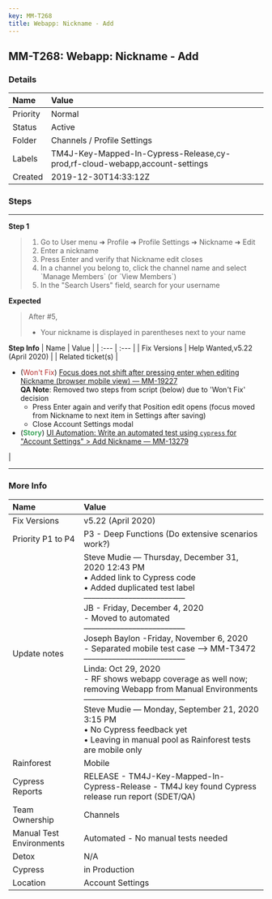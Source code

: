 ```yaml
---
key: MM-T268
title: Webapp: Nickname - Add
---
```


## MM-T268: Webapp: Nickname - Add

### Details

| Name     | Value                                                                       |
| :------- | :-------------------------------------------------------------------------- |
| Priority | Normal                                                                      |
| Status   | Active                                                                      |
| Folder   | Channels / Profile Settings                                                 |
| Labels   | TM4J-Key-Mapped-In-Cypress-Release,cy-prod,rf-cloud-webapp,account-settings |
| Created  | 2019-12-30T14:33:12Z                                                        |

### Steps

<hr/>

**Step 1**

> <article><ol><li>Go to User menu ➜ Profile ➜ Profile Settings ➜ Nickname ➜ Edit</li><li>Enter a nickname</li><li>Press Enter and verify that Nickname edit closes</li><li>In a channel you belong to, click the channel name and select `Manage Members` (or `View Members`)</li><li>In the "Search Users" field, search for your username</li></ol></article>

**Expected**

> <article>After #5,<ul><li>Your nickname is displayed in parentheses next to your name</li></ul></article>

**Step Info**
| Name | Value |
| :--- | :--- |
| Fix Versions | Help Wanted,v5.22 (April 2020) |
| Related ticket(s) | <ul><li>(<span style="color:rgb(184, 49, 47)">Won't Fix</span>) <a href="https://mattermost.atlassian.net/browse/MM-19227">Focus does not shift after pressing enter when editing Nickname (browser mobile view) — MM-19227</a><br /><strong>QA Note</strong>: Removed two steps from script (below) due to 'Won't Fix' decision<ul><li>Press Enter again and verify that Position edit opens (focus moved from Nickname to next item in Settings after saving)</li><li>Close Account Settings modal</li></ul></li><li>(<strong><span style="color:rgb(65, 168, 95)">Story</span></strong>) <a href="https://mattermost.atlassian.net/browse/MM-13279">UI Automation: Write an automated test using `cypress` for "Account Settings" &gt; Add Nickname — MM-13279</a></li></ul> |

<hr/>

### More Info

| Name                     | Value                                                                                                                                                                                                                                                                                                                                                                                                                                                                                                                                                                                                                                                   |
| :----------------------- | :------------------------------------------------------------------------------------------------------------------------------------------------------------------------------------------------------------------------------------------------------------------------------------------------------------------------------------------------------------------------------------------------------------------------------------------------------------------------------------------------------------------------------------------------------------------------------------------------------------------------------------------------------ |
| Fix Versions             | v5.22 (April 2020)                                                                                                                                                                                                                                                                                                                                                                                                                                                                                                                                                                                                                                      |
| Priority P1 to P4        | P3 - Deep Functions (Do extensive scenarios work?)                                                                                                                                                                                                                                                                                                                                                                                                                                                                                                                                                                                                      |
| Update notes             | Steve Mudie — Thursday, December 31, 2020 12:43 PM<br>• Added link to Cypress code<br>• Added duplicated test label<br>–––––––––––––––––––––––––<br>JB - Friday, December 4, 2020<br>- Moved to automated<br>–––––––––––––––––––––––––<br>Joseph Baylon -Friday, November 6, 2020<br>- Separated mobile test case --&gt; MM-T3472<br>–––––––––––––––––––––––––<br>Linda: Oct 29, 2020<br>- RF shows webapp coverage as well now; removing Webapp from Manual Environments<br>–––––––––––––––––––––––––<br>Steve Mudie — Monday, September 21, 2020 3:15 PM<br>• No Cypress feedback yet<br>• Leaving in manual pool as Rainforest tests are mobile only |
| Rainforest               | Mobile                                                                                                                                                                                                                                                                                                                                                                                                                                                                                                                                                                                                                                                  |
| Cypress Reports          | RELEASE - TM4J-Key-Mapped-In-Cypress-Release - TM4J key found Cypress release run report (SDET/QA)                                                                                                                                                                                                                                                                                                                                                                                                                                                                                                                                                      |
| Team Ownership           | Channels                                                                                                                                                                                                                                                                                                                                                                                                                                                                                                                                                                                                                                                |
| Manual Test Environments | Automated - No manual tests needed                                                                                                                                                                                                                                                                                                                                                                                                                                                                                                                                                                                                                      |
| Detox                    | N/A                                                                                                                                                                                                                                                                                                                                                                                                                                                                                                                                                                                                                                                     |
| Cypress                  | in Production                                                                                                                                                                                                                                                                                                                                                                                                                                                                                                                                                                                                                                           |
| Location                 | Account Settings                                                                                                                                                                                                                                                                                                                                                                                                                                                                                                                                                                                                                                        |
